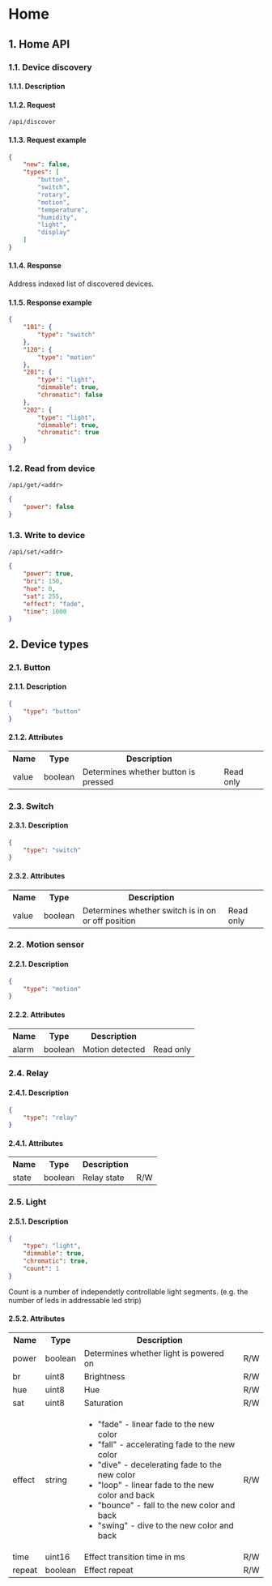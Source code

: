 Home
====

## 1. Home API

### 1.1. Device discovery

#### 1.1.1. Description

#### 1.1.2. Request
```
/api/discover
```

#### 1.1.3. Request example

```json
{
    "new": false,
    "types": [
        "button",
        "switch",
        "rotary",
        "motion",
        "temperature",
        "humidity",
        "light",
        "display"
    ]
}
```

#### 1.1.4. Response

Address indexed list of discovered devices.

#### 1.1.5. Response example

```json
{
	"101": {
		"type": "switch"
	},
	"120": {
		"type": "motion"
	},
	"201": {
		"type": "light",
		"dimmable": true,
		"chromatic": false
	},
	"202": {
		"type": "light",
		"dimmable": true,
		"chromatic": true
	}
}
```

### 1.2. Read from device

```
/api/get/<addr>
```

```json
{
    "power": false
}
```

### 1.3. Write to device

```
/api/set/<addr>
```

```json
{
    "power": true,
    "bri": 150,
    "hue": 0,
    "sat": 255,
    "effect": "fade",
    "time": 1000
}
```

## 2. Device types

### 2.1. Button

#### 2.1.1. Description

```json
{
    "type": "button"
}
```

#### 2.1.2. Attributes

<table>
  <tr>
    <th>Name</th>
    <th>Type</th>
    <th>Description</th>
    <th></th>
  </tr>
  <tr>
    <td>value</td>
    <td>boolean</td>
    <td>Determines whether button is pressed</td>
    <td>Read only</td>
  </tr>
</table>

### 2.3. Switch

#### 2.3.1. Description

```json
{
    "type": "switch"
}
```

#### 2.3.2. Attributes

<table>
  <tr>
    <th>Name</th>
    <th>Type</th>
    <th>Description</th>
    <th></th>
  </tr>
  <tr>
    <td>value</td>
    <td>boolean</td>
    <td>Determines whether switch is in on or off position</td>
    <td>Read only</td>
  </tr>
</table>

### 2.2. Motion sensor

#### 2.2.1. Description

```json
{
    "type": "motion"
}
```

#### 2.2.2. Attributes

<table>
  <tr>
    <th>Name</th>
    <th>Type</th>
    <th>Description</th>
    <th></th>
  </tr>
  <tr>
    <td>alarm</td>
    <td>boolean</td>
    <td>Motion detected</td>
    <td>Read only</td>
  </tr>
</table>

### 2.4. Relay

#### 2.4.1. Description

```json
{
    "type": "relay"
}
```

#### 2.4.1. Attributes

<table>
  <tr>
    <th>Name</th>
    <th>Type</th>
    <th>Description</th>
    <th></th>
  </tr>
  <tr>
    <td>state</td>
    <td>boolean</td>
    <td>Relay state</td>
    <td>R/W</td>
  </tr>
</table>

### 2.5. Light

#### 2.5.1. Description

```json
{
    "type": "light",
    "dimmable": true,
    "chromatic": true,
    "count": 1
}
```

Count is a number of independetly controllable light segments. (e.g. the number of leds in addressable led strip)

#### 2.5.2. Attributes

<table>
  <tr>
    <th>Name</th>
    <th>Type</th>
    <th>Description</th>
    <th></th>
  </tr>
  <tr>
    <td>power</td>
    <td>boolean</td>
    <td>Determines whether light is powered on</td>
    <td>R/W</td>
  </tr>
  <tr>
    <td>br</td>
    <td>uint8</td>
    <td>Brightness</td>
    <td>R/W</td>
  </tr>
  <tr>
    <td>hue</td>
    <td>uint8</td>
    <td>Hue</td>
    <td>R/W</td>
  </tr>
  <tr>
    <td>sat</td>
    <td>uint8</td>
    <td>Saturation</td>
    <td>R/W</td>
  </tr>
  <tr>
    <td>effect</td>
    <td>string</td>
    <td>
    <ul>
        <li>"fade"   - linear fade to the new color</li>
        <li>"fall"   - accelerating fade to the new color</li>
        <li>"dive"   - decelerating fade to the new color</li>
        <li>"loop"   - linear fade to the new color and back</li>
        <li>"bounce" - fall to the new color and back</li>
        <li>"swing"  - dive to the new color and back</li>
      </ul>
    </td>
    <td>R/W</td>
  </tr>
  <tr>
    <td>time</td>
    <td>uint16</td>
    <td>Effect transition time in ms</td>
    <td>R/W</td>
  </tr>
  <tr>
    <td>repeat</td>
    <td>boolean</td>
    <td>Effect repeat</td>
    <td>R/W</td>
  </tr>
</table>

